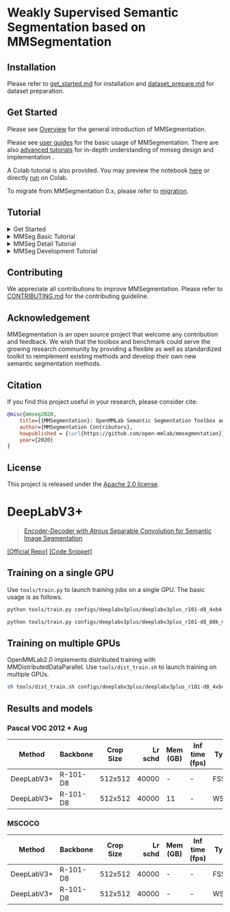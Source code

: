 # Weakly Supervised Semantic Segmentation based on MMSegmentation
## Installation

Please refer to [get_started.md](docs/en/get_started.md#installation) for installation and [dataset_prepare.md](docs/en/user_guides/2_dataset_prepare.md#prepare-datasets) for dataset preparation.

## Get Started

Please see [Overview](docs/en/overview.md) for the general introduction of MMSegmentation.

Please see [user guides](https://mmsegmentation.readthedocs.io/en/latest/user_guides/index.html#) for the basic usage of MMSegmentation.
There are also [advanced tutorials](https://mmsegmentation.readthedocs.io/en/latest/advanced_guides/index.html) for in-depth understanding of mmseg design and implementation .

A Colab tutorial is also provided. You may preview the notebook [here](demo/MMSegmentation_Tutorial.ipynb) or directly [run](https://colab.research.google.com/github/open-mmlab/mmsegmentation/blob/main/demo/MMSegmentation_Tutorial.ipynb) on Colab.

To migrate from MMSegmentation 0.x, please refer to [migration](docs/en/migration).

## Tutorial

<details>
<summary>Get Started</summary>

- [MMSeg overview](docs/en/overview.md)
- [MMSeg Installation](docs/en/get_started.md)
- [FAQ](docs/en/notes/faq.md)

</details>

<details>
<summary>MMSeg Basic Tutorial</summary>

- [Tutorial 1: Learn about Configs](docs/en/user_guides/1_config.md)
- [Tutorial 2: Prepare datasets](docs/en/user_guides/2_dataset_prepare.md)
- [Tutorial 3: Inference with existing models](docs/en/user_guides/3_inference.md)
- [Tutorial 4: Train and test with existing models](docs/en/user_guides/4_train_test.md)
- [Tutorial 5: Model deployment](docs/en/user_guides/5_deployment.md)
- [Deploy mmsegmentation on Jetson platform](docs/zh_cn/user_guides/deploy_jetson.md)
- [Useful Tools](docs/en/user_guides/useful_tools.md)
- [Feature Map Visualization](docs/en/user_guides/visualization_feature_map.md)
- [Visualization](docs/en/user_guides/visualization.md)

</details>

<details>
<summary>MMSeg Detail Tutorial</summary>

- [MMSeg Dataset](docs/en/advanced_guides/datasets.md)
- [MMSeg Models](docs/en/advanced_guides/models.md)
- [MMSeg Dataset Structures](docs/en/advanced_guides/structures.md)
- [MMSeg Data Transforms](docs/en/advanced_guides/transforms.md)
- [MMSeg Dataflow](docs/en/advanced_guides/data_flow.md)
- [MMSeg Training Engine](docs/en/advanced_guides/engine.md)
- [MMSeg Evaluation](docs/en/advanced_guides/evaluation.md)

</details>

<details>
<summary>MMSeg Development Tutorial</summary>

- [Add New Datasets](docs/en/advanced_guides/add_datasets.md)
- [Add New Metrics](docs/en/advanced_guides/add_metrics.md)
- [Add New Modules](docs/en/advanced_guides/add_models.md)
- [Add New Data Transforms](docs/en/advanced_guides/add_transforms.md)
- [Customize Runtime Settings](docs/en/advanced_guides/customize_runtime.md)
- [Training Tricks](docs/en/advanced_guides/training_tricks.md)
- [Contribute code to MMSeg](.github/CONTRIBUTING.md)
- [Contribute a standard dataset in projects](docs/zh_cn/advanced_guides/contribute_dataset.md)
- [NPU (HUAWEI Ascend)](docs/en/device/npu.md)
- [0.x → 1.x migration](docs/en/migration/interface.md)，[0.x → 1.x package](docs/en/migration/package.md)

</details>


## Contributing

We appreciate all contributions to improve MMSegmentation. Please refer to [CONTRIBUTING.md](.github/CONTRIBUTING.md) for the contributing guideline.

## Acknowledgement

MMSegmentation is an open source project that welcome any contribution and feedback.
We wish that the toolbox and benchmark could serve the growing research
community by providing a flexible as well as standardized toolkit to reimplement existing methods
and develop their own new semantic segmentation methods.

## Citation

If you find this project useful in your research, please consider cite:

```bibtex
@misc{mmseg2020,
    title={{MMSegmentation}: OpenMMLab Semantic Segmentation Toolbox and Benchmark},
    author={MMSegmentation Contributors},
    howpublished = {\url{https://github.com/open-mmlab/mmsegmentation}},
    year={2020}
}
```

## License

This project is released under the [Apache 2.0 license](LICENSE).

# DeepLabV3+

> [Encoder-Decoder with Atrous Separable Convolution for Semantic Image Segmentation](https://arxiv.org/abs/1802.02611)

<a href="https://github.com/tensorflow/models/tree/master/research/deeplab">[Official Repo]</a>
<a href="https://github.com/open-mmlab/mmsegmentation/blob/v0.17.0/mmseg/models/decode_heads/sep_aspp_head.py#L30">[Code Snippet]</a>

## Training on a single GPU
Use `tools/train.py` to launch training jobs on a single GPU. The basic usage is as follows.
```bash
python tools/train.py configs/deeplabv3plus/deeplabv3plus_r101-d8_4xb4-40k_voc12aug-512x512.py
```
```bash
python tools/train.py configs/deeplabv3plus/deeplabv3plus_r101-d8_80k_mscoco-512x512.py
```

## Training on multiple GPUs
OpenMMLab2.0 implements distributed training with MMDistributedDataParallel. Use  `tools/dist_train.sh` to launch training on multiple GPUs.
```bash
sh tools/dist_train.sh configs/deeplabv3plus/deeplabv3plus_r101-d8_4xb4-40k_voc12aug-512x512.py ${GPU_NUM}
```
## Results and models

### Pascal VOC 2012 + Aug
| Method     | Backbone | Crop Size | Lr schd | Mem (GB) | Inf time (fps) |  Type  |  mIoU | mIoU(ms+flip) | 
| ---------- | -------- | --------- | ------: | -------- | -------------- | ------ | ----: | ------------: | 
| DeepLabV3+ | R-101-D8 | 512x512   |   40000 | -        | -              |  FSSS  | 78.62 |         79.53 |
| DeepLabV3+ | R-101-D8 | 512x512   |   40000 | 11       | -              |  WSSS  | 7?    |         ? |

### MSCOCO
| Method     | Backbone | Crop Size | Lr schd | Mem (GB) | Inf time (fps) |  Type  |  mIoU | mIoU(ms+flip) | 
| ---------- | -------- | --------- | ------: | -------- | -------------- | ------ | ----: | ------------: | 
| DeepLabV3+ | R-101-D8 | 512x512   |   40000 | -        | -              |  FSSS  | 58.85 |               |
| DeepLabV3+ | R-101-D8 | 512x512   |   40000 | -        | -              |  WSSS  | 58.85 |               |

